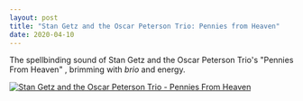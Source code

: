```yaml
---
layout: post
title: "Stan Getz and the Oscar Peterson Trio: Pennies from Heaven"
date: 2020-04-10
---
```


The spellbinding sound of Stan Getz and the Oscar Peterson Trio's "Pennies From Heaven" , brimming with *brio* and energy.

[![Stan Getz and the Oscar Peterson Trio - Pennies From Heaven](http://img.youtube.com/vi/anp1So_blls/0.jpg)](http://www.youtube.com/watch?v=anp1So_blls "Stan Getz and the Oscar Peterson Trio - Pennies From Heaven")